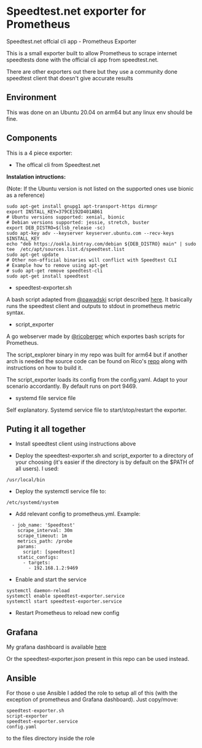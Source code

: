 # Speedtest.net exporter for Prometheus
Speedtest.net offcial cli app - Prometheus Exporter

This is a small exporter built to allow Prometheus to scrape internet speedtests done with the official cli app from speedtest.net.

There are other exporters out there but they use a community done speedtest client that doesn't give accurate results

## Environment

This was done on an Ubuntu 20.04 on arm64 but any linux env should be fine.

## Components

This is a 4 piece exporter:

- The offical cli from Speedtest.net

**Instalation intructions:**

(Note: If the Ubuntu version is not listed on the supported ones use bionic as a reference)

```
sudo apt-get install gnupg1 apt-transport-https dirmngr
export INSTALL_KEY=379CE192D401AB61
# Ubuntu versions supported: xenial, bionic
# Debian versions supported: jessie, stretch, buster
export DEB_DISTRO=$(lsb_release -sc)
sudo apt-key adv --keyserver keyserver.ubuntu.com --recv-keys $INSTALL_KEY
echo "deb https://ookla.bintray.com/debian ${DEB_DISTRO} main" | sudo tee  /etc/apt/sources.list.d/speedtest.list
sudo apt-get update
# Other non-official binaries will conflict with Speedtest CLI
# Example how to remove using apt-get
# sudo apt-get remove speedtest-cli
sudo apt-get install speedtest
```
- speedtest-exporter.sh

A bash script adapted from [@pawadski](https://gitlab.com/pawadski) script described [here](https://apawel.me/exporting-prometheus-metrics-with-bash-scripts/). It basically runs the speedtest client and outputs to stdout in prometheus metric syntax.

- script_exporter

A go webserver made by [@ricoberger](https://github.com/ricoberger) which exportes bash scripts for Prometheus.

The script_explorer binary in my repo was built for arm64 but if another arch is needed the source code can be found on Rico's [repo](https://github.com/ricoberger/script_exporter) along with instructions on how to build it.

The script_exporter loads its config from the config.yaml. Adapt to your scenario accordantly. By default runs on port 9469.

- systemd file service file

Self explanatory. Systemd service file to start/stop/restart the exporter.

## Puting it all together

* Install speedtest client using instructions above

* Deploy the speedtest-exporter.sh and script_exporter to a directory of your choosing (it's easier if the directory is by default on the $PATH of all users). I used:
```
/usr/local/bin
```

* Deploy the systemctl service file to:
```
/etc/systemd/system
```

* Add relevant config to prometheus.yml. Example:
```
  - job_name: 'Speedtest'
    scrape_interval: 30m
    scrape_timeout: 1m
    metrics_path: /probe
    params:
      script: [speedtest]
    static_configs:    
      - targets:
        - 192.168.1.2:9469
```

* Enable and start the service
```
systemctl daemon-reload
systemctl enable speedtest-exporter.service
systemctl start speedtest-exporter.service
```

* Restart Prometheus to reload new config

## Grafana

My grafana dashboard is available [here](https://grafana.com/grafana/dashboards/11988/)

Or the speedtest-exporter.json present in this repo can be used instead.

## Ansible

For those o use Ansible I added the role to setup all of this (with the exception of prometheus and Grafana dashboard). Just copy/move:
```
speedtest-exporter.sh
script-exporter
speedtest-exporter.service
config.yaml
```

to the files directory inside the role
